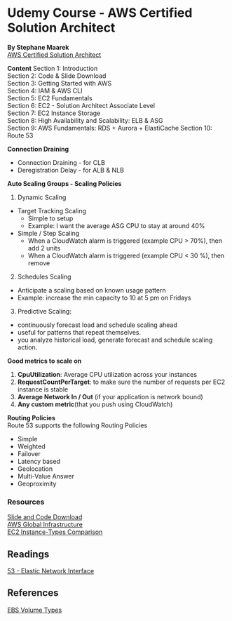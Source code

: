 # Udemy Course - AWS Certified Solution Architect
__By Stephane Maarek__  
[AWS Certified Solution Architect](https://www.udemy.com/course/aws-certified-solutions-architect-associate-saa-c03)

__Content__
Section 1: Introduction   
Section 2: Code & Slide Download   
Section 3: Getting Started with AWS   
Section 4: IAM & AWS CLI   
Section 5: EC2 Fundamentals   
Section 6: EC2 - Solution Architect Associate Level   
Section 7: EC2 Instance Storage   
Section 8: High Availability and Scalability: ELB & ASG   
Section 9: AWS Fundamentals: RDS + Aurora + ElastiCache
Section 10: Route 53


__Connection Draining__  
* Connection Draining - for CLB
* Deregistration Delay - for ALB & NLB


__Auto Scaling Groups - Scaling Policies__  
1. Dynamic Scaling
  * Target Tracking Scaling
    - Simple to setup
    - Example: I want the average ASG CPU to stay at around 40%
  * Simple / Step Scaling
    - When a CloudWatch alarm is triggered (example CPU > 70%), then add 2 units
    - When a CloudWatch alarm is triggered (example CPU < 30 %), then remove
2. Schedules Scaling
  * Anticipate a scaling based on known usage pattern
  * Example: increase the min capacity to 10 at 5 pm on Fridays
3. Predictive Scaling:
  * continuously forecast load and schedule scaling ahead
  * useful for patterns that repeat themselves.  
  * you analyze historical load, generate forecast and schedule scaling action.

__Good metrics to scale on__  
1. __CpuUtilization__: Average CPU utilization across your instances
2. __RequestCountPerTarget__: to make sure the number of requests per EC2 instance is stable
3. __Average Network In / Out__ (if your application is network bound)
4.  __Any custom metric__(that you push using CloudWatch)


__Routing Policies__  
Route 53 supports the following Routing Policies
* Simple
* Weighted
* Failover
* Latency based
* Geolocation
* Multi-Value Answer
* Geoproximity

### Resources
[Slide and Code Download](https://courses.datacumulus.com/downloads/certified-solutions-architect-pn9/)  
[AWS Global Infrastructure](https://aws.amazon.com/about-aws/global-infrastructure)  
[EC2 Instance-Types Comparison](https://instances.vantage.sh/)

## Readings
[53 - Elastic Network Interface](https://aws.amazon.com/blogs/aws/new-elastic-network-interfaces-in-the-virtual-private-cloud/)

## References
[EBS Volume Types](https://docs.aws.amazon.com/ebs/latest/userguide/ebs-volume-types.html)
